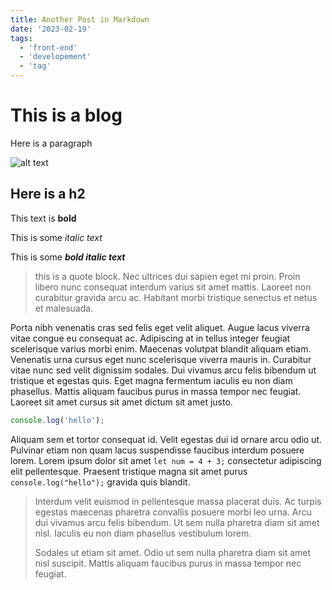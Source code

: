 ```yaml
---
title: Another Post in Markdown
date: '2023-02-19'
tags:
  - 'front-end'
  - 'developement'
  - 'tag'
---
```


# This is a blog

Here is a paragraph

![alt text](/images/image-1.jpg)

## Here is a h2

This text is **bold**

This is some _italic text_

This is some **_bold italic text_**

> this is a quote block. Nec ultrices dui sapien eget mi proin. Proin libero nunc consequat interdum varius sit amet mattis. Laoreet non curabitur gravida arcu ac. Habitant morbi tristique senectus et netus et malesuada.

Porta nibh venenatis cras sed felis eget velit aliquet. Augue lacus viverra vitae congue eu consequat ac. Adipiscing at in tellus integer feugiat scelerisque varius morbi enim. Maecenas volutpat blandit aliquam etiam. Venenatis urna cursus eget nunc scelerisque viverra mauris in. Curabitur vitae nunc sed velit dignissim sodales. Dui vivamus arcu felis bibendum ut tristique et egestas quis. Eget magna fermentum iaculis eu non diam phasellus. Mattis aliquam faucibus purus in massa tempor nec feugiat. Laoreet sit amet cursus sit amet dictum sit amet justo.

```js
console.log('hello');
```

Aliquam sem et tortor consequat id. Velit egestas dui id ornare arcu odio ut. Pulvinar etiam non quam lacus suspendisse faucibus interdum posuere lorem. Lorem ipsum dolor sit amet `let num = 4 + 3;` consectetur adipiscing elit pellentesque. Praesent tristique magna sit amet purus `console.log("hello");` gravida quis blandit.

> Interdum velit euismod in pellentesque massa placerat duis. Ac turpis egestas maecenas pharetra convallis posuere morbi leo urna. Arcu dui vivamus arcu felis bibendum. Ut sem nulla pharetra diam sit amet nisl. Iaculis eu non diam phasellus vestibulum lorem.
>
> Sodales ut etiam sit amet. Odio ut sem nulla pharetra diam sit amet nisl suscipit. Mattis aliquam faucibus purus in massa tempor nec feugiat.
